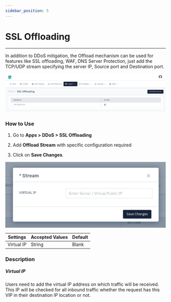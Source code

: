 ```yaml
---
sidebar_position: 5
---
```


# SSL Offloading

---

In addition to DDoS mitigation, the Offload mechanism can be used for features like SSL offloading, WAF, DNS Server Protection, just add the TCP/UDP stream specifying the server IP, Source port and Destination port.

![offload_stream](/img/ddos/v8/ddos_ssl_offloading_1.png)

### How to Use

1. Go to **Apps > DDoS > SSL Offloading**

2. Add **Offload Stream** with specific configuration required

3. Click on **Save Changes**.

![offload_stream](/img/ddos/v8/ddos_ssl_offloading_2.png)

| Settings      | Accepted Values | Default |
|---------------|-----------------|---------|
| Virtual IP     | String          | Blank   |

### Description

##### **Virtual IP**

Users need to add the virtual IP address on which traffic will be received. This IP will be checked for all inbound traffic whether the request has this VIP in their destination IP location or not.
